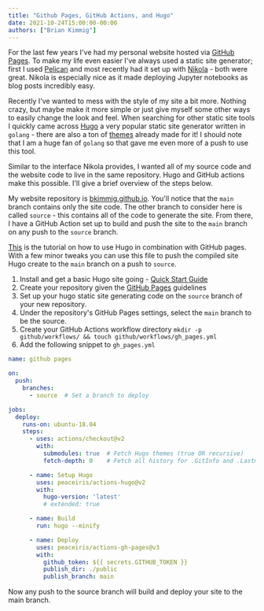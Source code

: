 ```yaml
---
title: "Github Pages, GitHub Actions, and Hugo"
date: 2021-10-24T15:00:00-00:00
authors: ["Brian Kimmig"]
---
```


For the last few years I've had my personal website hosted via [GitHub
Pages](https://pages.github.com/). To make my life even easier I've always used
a static site generator; first I used [Pelican](https://blog.getpelican.com/)
and most recently had it set up with [Nikola](https://getnikola.com/) - both
were great. Nikola is especially nice as it made deploying Jupyter notebooks as
blog posts incredibly easy.

Recently I've wanted to mess with the style of my site a bit more. Nothing
crazy, but maybe make it more simple or just give myself some other ways to
easily change the look and feel. When searching for other static site tools I
quickly came across [Hugo](https://github.com/gohugoio/hugo) a very popular
static site generator written in `golang` - there are also a ton of
[themes](https://themes.gohugo.io/) already made for it! I should note that I am
a huge fan of `golang` so that gave me even more of a push to use this tool.

Similar to the interface Nikola provides, I wanted all of my source code and the
website code to live in the same repository. Hugo and GitHub actions make this
possible. I'll give a brief overview of the steps below.

My website repository is
[bkimmig.github.io](https://github.com/bkimmig/bkimmig.github.io). You'll notice
that the `main` branch contains only the site code. The other branch to consider
here is called `source` - this contains all of the code to generate the site.
From there, I have a GitHub Action set up to build and push the site to the
`main` branch on any push to the `source` branch.

[This](https://gohugo.io/hosting-and-deployment/hosting-on-github/) is the
tutorial on how to use Hugo in combination with GitHub pages. With a few minor
tweaks you can use this file to push the compiled site Hugo create to the `main`
branch on a push to `source`.

1. Install and get a basic Hugo site going - [Quick Start Guide](https://gohugo.io/getting-started/quick-start/)
1. Create your repository given the [GitHub Pages](https://pages.github.com/) guidelines
1. Set up your hugo static site generating code on the `source` branch of your
   new repository.
1. Under the repository's GitHub Pages settings, select the `main` branch to be
   the source.
1. Create your GitHub Actions workflow directory `mkdir -p github/workflows/ && touch github/workflows/gh_pages.yml`
1. Add the following snippet to `gh_pages.yml`

```yaml
name: github pages

on:
  push:
    branches:
      - source  # Set a branch to deploy

jobs:
  deploy:
    runs-on: ubuntu-18.04
    steps:
      - uses: actions/checkout@v2
        with:
          submodules: true  # Fetch Hugo themes (true OR recursive)
          fetch-depth: 0    # Fetch all history for .GitInfo and .Lastmod

      - name: Setup Hugo
        uses: peaceiris/actions-hugo@v2
        with:
          hugo-version: 'latest'
          # extended: true

      - name: Build
        run: hugo --minify

      - name: Deploy
        uses: peaceiris/actions-gh-pages@v3
        with:
          github_token: ${{ secrets.GITHUB_TOKEN }}
          publish_dir: ./public
          publish_branch: main
```

Now any push to the source branch will build and deploy your site to the main
branch.

